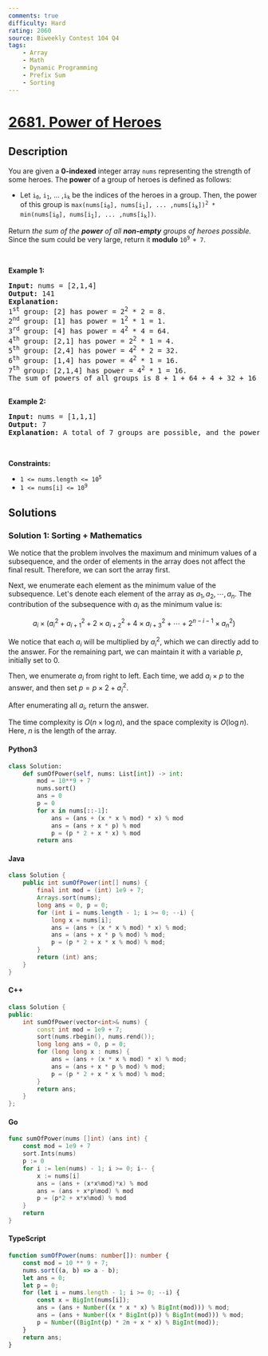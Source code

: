 ```yaml
---
comments: true
difficulty: Hard
rating: 2060
source: Biweekly Contest 104 Q4
tags:
    - Array
    - Math
    - Dynamic Programming
    - Prefix Sum
    - Sorting
---
```


<!-- problem:start -->

# [2681. Power of Heroes](https://leetcode.com/problems/power-of-heroes)

## Description

<!-- description:start -->

<p>You are given a <strong>0-indexed</strong> integer array <code>nums</code> representing the strength of some heroes. The<b> power</b> of a group of heroes is defined as follows:</p>

<ul>
	<li>Let <code>i<sub>0</sub></code>, <code>i<sub>1</sub></code>, ... ,<code>i<sub>k</sub></code> be the indices of the heroes in a group. Then, the power of this group is <code>max(nums[i<sub>0</sub>], nums[i<sub>1</sub>], ... ,nums[i<sub>k</sub>])<sup>2</sup> * min(nums[i<sub>0</sub>], nums[i<sub>1</sub>], ... ,nums[i<sub>k</sub>])</code>.</li>
</ul>

<p>Return <em>the sum of the <strong>power</strong> of all <strong>non-empty</strong> groups of heroes possible.</em> Since the sum could be very large, return it <strong>modulo</strong> <code>10<sup>9 </sup>+ 7</code>.</p>

<p>&nbsp;</p>
<p><strong class="example">Example 1:</strong></p>

<pre>
<strong>Input:</strong> nums = [2,1,4]
<strong>Output:</strong> 141
<strong>Explanation:</strong> 
1<sup>st</sup>&nbsp;group: [2] has power = 2<sup>2</sup>&nbsp;* 2 = 8.
2<sup>nd</sup>&nbsp;group: [1] has power = 1<sup>2</sup> * 1 = 1. 
3<sup>rd</sup>&nbsp;group: [4] has power = 4<sup>2</sup> * 4 = 64. 
4<sup>th</sup>&nbsp;group: [2,1] has power = 2<sup>2</sup> * 1 = 4. 
5<sup>th</sup>&nbsp;group: [2,4] has power = 4<sup>2</sup> * 2 = 32. 
6<sup>th</sup>&nbsp;group: [1,4] has power = 4<sup>2</sup> * 1 = 16. 
​​​​​​​7<sup>th</sup>&nbsp;group: [2,1,4] has power = 4<sup>2</sup>​​​​​​​ * 1 = 16. 
The sum of powers of all groups is 8 + 1 + 64 + 4 + 32 + 16 + 16 = 141.

</pre>

<p><strong class="example">Example 2:</strong></p>

<pre>
<strong>Input:</strong> nums = [1,1,1]
<strong>Output:</strong> 7
<strong>Explanation:</strong> A total of 7 groups are possible, and the power of each group will be 1. Therefore, the sum of the powers of all groups is 7.
</pre>

<p>&nbsp;</p>
<p><strong>Constraints:</strong></p>

<ul>
	<li><code>1 &lt;= nums.length &lt;= 10<sup>5</sup></code></li>
	<li><code>1 &lt;= nums[i] &lt;= 10<sup>9</sup></code></li>
</ul>

<!-- description:end -->

## Solutions

<!-- solution:start -->

### Solution 1: Sorting + Mathematics

We notice that the problem involves the maximum and minimum values of a subsequence, and the order of elements in the array does not affect the final result. Therefore, we can sort the array first.

Next, we enumerate each element as the minimum value of the subsequence. Let's denote each element of the array as $a_1, a_2, \cdots, a_n$. The contribution of the subsequence with $a_i$ as the minimum value is:

$$
a_i \times (a_{i}^{2} + a_{i+1}^2 + 2 \times a_{i+2}^2 + 4 \times a_{i+3}^2 + \cdots + 2^{n-i-1} \times a_n^2)
$$

We notice that each $a_i$ will be multiplied by $a_i^2$, which we can directly add to the answer. For the remaining part, we can maintain it with a variable $p$, initially set to $0$.

Then, we enumerate $a_i$ from right to left. Each time, we add $a_i \times p$ to the answer, and then set $p = p \times 2 + a_i^2$.

After enumerating all $a_i$, return the answer.

The time complexity is $O(n \times \log n)$, and the space complexity is $O(\log n)$. Here, $n$ is the length of the array.

<!-- tabs:start -->

#### Python3

```python
class Solution:
    def sumOfPower(self, nums: List[int]) -> int:
        mod = 10**9 + 7
        nums.sort()
        ans = 0
        p = 0
        for x in nums[::-1]:
            ans = (ans + (x * x % mod) * x) % mod
            ans = (ans + x * p) % mod
            p = (p * 2 + x * x) % mod
        return ans
```

#### Java

```java
class Solution {
    public int sumOfPower(int[] nums) {
        final int mod = (int) 1e9 + 7;
        Arrays.sort(nums);
        long ans = 0, p = 0;
        for (int i = nums.length - 1; i >= 0; --i) {
            long x = nums[i];
            ans = (ans + (x * x % mod) * x) % mod;
            ans = (ans + x * p % mod) % mod;
            p = (p * 2 + x * x % mod) % mod;
        }
        return (int) ans;
    }
}
```

#### C++

```cpp
class Solution {
public:
    int sumOfPower(vector<int>& nums) {
        const int mod = 1e9 + 7;
        sort(nums.rbegin(), nums.rend());
        long long ans = 0, p = 0;
        for (long long x : nums) {
            ans = (ans + (x * x % mod) * x) % mod;
            ans = (ans + x * p % mod) % mod;
            p = (p * 2 + x * x % mod) % mod;
        }
        return ans;
    }
};
```

#### Go

```go
func sumOfPower(nums []int) (ans int) {
	const mod = 1e9 + 7
	sort.Ints(nums)
	p := 0
	for i := len(nums) - 1; i >= 0; i-- {
		x := nums[i]
		ans = (ans + (x*x%mod)*x) % mod
		ans = (ans + x*p%mod) % mod
		p = (p*2 + x*x%mod) % mod
	}
	return
}
```

#### TypeScript

```ts
function sumOfPower(nums: number[]): number {
    const mod = 10 ** 9 + 7;
    nums.sort((a, b) => a - b);
    let ans = 0;
    let p = 0;
    for (let i = nums.length - 1; i >= 0; --i) {
        const x = BigInt(nums[i]);
        ans = (ans + Number((x * x * x) % BigInt(mod))) % mod;
        ans = (ans + Number((x * BigInt(p)) % BigInt(mod))) % mod;
        p = Number((BigInt(p) * 2n + x * x) % BigInt(mod));
    }
    return ans;
}
```

<!-- tabs:end -->

<!-- solution:end -->

<!-- problem:end -->
